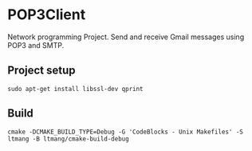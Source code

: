 # POP3Client
Network programming Project. Send and receive Gmail messages using POP3 and SMTP.
## Project setup
```
sudo apt-get install libssl-dev qprint
```
## Build
```
cmake -DCMAKE_BUILD_TYPE=Debug -G 'CodeBlocks - Unix Makefiles' -S ltmang -B ltmang/cmake-build-debug
```
